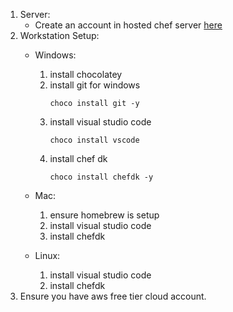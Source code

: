 1. Server:
   * Create an account in hosted chef server [here](https://manage.chef.io/signup)
2. Workstation Setup:
    * Windows:
        1. install chocolatey
        2. install git for windows
            ```
            choco install git -y
            ```
        3. install visual studio code
            ```
            choco install vscode
            ```
        4. install chef dk
            ```
            choco install chefdk -y
            ```

    * Mac:
        1. ensure homebrew is setup
        2. install visual studio code
        3. install chefdk

    * Linux:
        1. install visual studio code
        2. install chefdk
3. Ensure you have aws free tier cloud account.